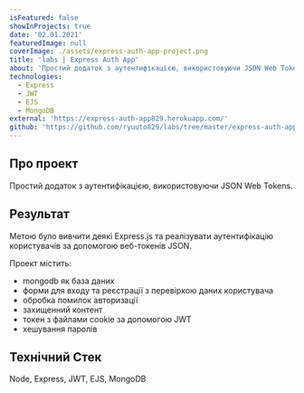 ```yaml
---
isFeatured: false
showInProjects: true
date: '02.01.2021'
featuredImage: null
coverImage: ./assets/express-auth-app-project.png
title: 'labs | Express Auth App'
about: 'Простий додаток з аутентифікацією, використовуючи JSON Web Tokens та Express.js в якості backend'
technologies:
  - Express
  - JWT
  - EJS
  - MongoDB
external: 'https://express-auth-app829.herokuapp.com/'
github: 'https://github.com/ryuuto829/labs/tree/master/express-auth-app'
---
```


## Про проект

Простий додаток з аутентифікацією, використовуючи JSON Web Tokens.

## Результат

Метою було вивчити деякі Express.js та реалізувати аутентифікацію користувачів за допомогою веб-токенів JSON.

Проект містить:

- mongodb як база даних
- форми для входу та реєстрації з перевіркою даних користувача
- обробка помилок авторизації
- захищенний контент
- токен з файлами cookie за допомогою JWT
- хешування паролів

## Технічний Стек

Node, Express, JWT, EJS, MongoDB
